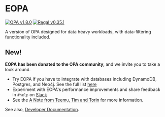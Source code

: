 # EOPA

[![OPA v1.8.0](https://openpolicyagent.org/badge/v1.8.0)](https://github.com/open-policy-agent/opa/releases/tag/v1.8.0)
[![Regal v0.35.1](https://img.shields.io/github/v/release/open-policy-agent/regal?filter=v0.35.1&label=Regal)](https://github.com/open-policy-agent/regal/releases/tag/v0.35.1)

A version of OPA designed for data heavy workloads, with data-filtering functionality included.

## New!

**EOPA has been donated to the OPA community**, and we invite you to take a look around.

- Try EOPA if you have to integrate with databases including DynamoDB, Postgres, and Neo4j. See the full list [here](./docs/eopa/_eopa-introduction.md)
- Experiment with EOPA's performance improvements and share feedback in `#help` on [Slack](slack.openpolicyagent.org)
- See the [A Note from Teemu, Tim and Torin](https://blog.openpolicyagent.org/note-from-teemu-tim-and-torin-to-the-open-policy-agent-community-2dbbfe494371)
  for more information.

See also, [Developer Documentation](./DEVELOPMENT.md).
